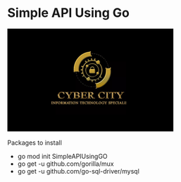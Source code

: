 # Simple API Using Go

![NCC Logo](./images/logo.png)

Packages to install
- go mod init SimpleAPIUsingGO
- go get -u github.com/gorilla/mux
- go get -u github.com/go-sql-driver/mysql

